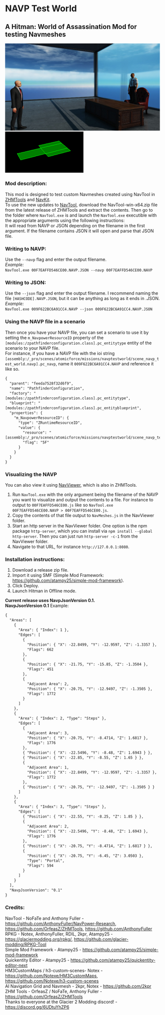 # NAVP Test World
## A Hitman: World of Assassination Mod for testing Navmeshes
![Navp Test World](https://github.com/dbierek/NavpTestWorld/blob/main/blobs/images/atomicforce/navptestworld/background.jpg?raw=true)
![Current NAVP visualization](https://github.com/dbierek/NavpTestWorld/blob/main/blobs/images/navviewer/img.png?raw=true)
### Mod description:
This mod is designed to test custom Navmeshes created using NavTool in [ZHMTools](https://github.com/OrfeasZ/ZHMTools) and [NavKit](https://github.com/glacier-modding/NavKit).  
To use the new updates to [NavTool](https://github.com/OrfeasZ/ZHMTools/tree/master/Tools/NavTool/Src), download the NavTool-win-x64.zip file from the latest release of ZHMTools and extract the contents. Then go to the folder where `NavTool.exe` is and launch the `NavTool.exe` executible with the appropriate arguments using the following instructions:  
It will read from NAVP or JSON depending on the filename in the first argument. If the filename contains JSON it will open and parse that JSON file.   
### Writing to NAVP:  
Use the `--navp` flag and enter the output filename.  
*Example:*  
`NavTool.exe 00F7EAFFD546CE00.NAVP.JSON --navp 00F7EAFFD546CE00.NAVP`  
### Writing to JSON:  
Use the `--json` flag and enter the output filename. I recommend naming the file `[HASHCODE].NAVP.JSON`, but it can be anything as long as it ends in .JSON.  
*Example:*  
`NavTool.exe 009F622BC6A91CC4.NAVP --json 009F622BC6A91CC4.NAVP.JSON`  
### Using the NAVP file in a scenario
Then once you have your NAVP file, you can set a scenario to use it by setting the `m_NavpowerResourceID` property of the `[modules:/zpathfinderconfiguration.class].pc_entitytype` entity of the scenario to your NAVP file.  
For instance, if you have a NAVP file with the ioi string `[assembly:/_pro/scenes/atomicforce/missions/navptestworld/scene_navp_test_world.navp].pc_navp`, name it `009F622BC6A91CC4.NAVP` and reference it like so.  
```
{
  "parent": "feeda7528f32d6f9",
  "name": "PathfinderConfiguration",
  "factory": "[modules:/zpathfinderconfiguration.class].pc_entitytype",
  "blueprint": "[modules:/zpathfinderconfiguration.class].pc_entityblueprint",
  "properties": {
    "m_NavpowerResourceID": {
      "type": "ZRuntimeResourceID",
      "value": {
        "resource": "[assembly:/_pro/scenes/atomicforce/missions/navptestworld/scene_navp_test_world.navp].pc_navp",
        "flag": "5F"
      }
    }
  }
}
```
### Visualizing the NAVP  
You can also view it using [NavViewer](https://github.com/OrfeasZ/ZHMTools/tree/master/Tools/NavViewer), which is also in ZHMTools.  
1. Run `NavTool.exe` with the only argument being the filename of the NAVP you want to visualize and output the contents to a file. For instance to output to `00F7EAFFD546CE00.js` like so `NavTool.exe 00F7EAFFD546CE00.NAVP > 00F7EAFFD546CE00.js`.  
2. Copy the contents of that file output to `NavMeshes.js` in the NavViewer folder.  
3. Start an http server in the NavViewer folder. One option is the npm package `http-server`, which you can install via `npm install --global http-server`. Then you can just run `http-server -c-1` from the NavViewer folder.  
4. Navigate to that URL, for instance `http://127.0.0.1:8080`.  
### Installation instructions:
1. Download a release zip file.
2. Import it using SMF (Simple Mod Framework: https://github.com/atampy25/simple-mod-framework).
3. Click Deploy.
4. Launch Hitman in Offline mode.

**Current release uses NavpJsonVersion 0.1.**  
**NavpJsonVersion 0.1**
Example:
```
{
  "Areas": [
    {
      "Area": { "Index": 1 },
      "Edges": [
        {
          "Position": { "X": -22.8499, "Y": -12.9597, "Z": -1.3357 },
          "Flags": 662
        },
        {
          "Position": { "X": -21.75, "Y": -15.85, "Z": -1.3504 },
          "Flags": 451
        },
        {
          "Adjacent Area": 2,
          "Position": { "X": -20.75, "Y": -12.9497, "Z": -1.3505 },
          "Flags": 1772
        }
      ]
    },
    {
      "Area": { "Index": 2, "Type": "Steps" },
      "Edges": [
        {
          "Adjacent Area": 3,
          "Position": { "X": -20.75, "Y": -8.4714, "Z": 1.6817 },
          "Flags": 1776
        },
        { "Position": { "X": -22.5496, "Y": -8.48, "Z": 1.6943 } },
        { "Position": { "X": -22.85, "Y": -8.55, "Z": 1.65 } },
        {
          "Adjacent Area": 1,
          "Position": { "X": -22.8499, "Y": -12.9597, "Z": -1.3357 },
          "Flags": 1772
        },
        { "Position": { "X": -20.75, "Y": -12.9497, "Z": -1.3505 } }
      ]
    },
    {
      "Area": { "Index": 3, "Type": "Steps" },
      "Edges": [
        { "Position": { "X": -22.55, "Y": -8.25, "Z": 1.85 } },
        {
          "Adjacent Area": 2,
          "Position": { "X": -22.5496, "Y": -8.48, "Z": 1.6943 },
          "Flags": 1776
        },
        { "Position": { "X": -20.75, "Y": -8.4714, "Z": 1.6817 } },
        {
          "Position": { "X": -20.75, "Y": -6.45, "Z": 3.0503 },
          "Type": "Portal",
          "Flags": 594
        }
      ]
    }
  ],
  "NavpJsonVersion": "0.1"
}
```

### Credits:

NavTool - NoFaTe and Anthony Fuller - https://github.com/AnthonyFuller/NavPower-Research,   https://github.com/OrfeasZ/ZHMTools, https://github.com/AnthonyFuller  
RPKG - Notex, AnthonyFuller, RDIL, 2kpr, Atampy25 - https://glaciermodding.org/rpkg/, https://github.com/glacier-modding/RPKG-Tool  
Simple Mod Framework - Atampy25 - https://github.com/atampy25/simple-mod-framework  
Quickentity Editor - Atampy25 - https://github.com/atampy25/quickentity-editor-next  
HM3CustomMaps / h3-custom-scenes- Notex - https://github.com/Notexe/HM3CustomMaps, https://github.com/Notexe/h3-custom-scenes  
AI Navigation Grid and Navmesh - 2kpr, Notex - https://github.com/2kpr  
ZHM Tools - OrfeasZ / NoFaTe, Anthony Fuller - https://github.com/OrfeasZ/ZHMTools  
Thanks to everyone at the Glacier 2 Modding discord! - https://discord.gg/6UDtuYhZP6  
